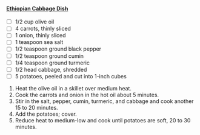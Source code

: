 #### [Ethiopian Cabbage Dish](https://www.allrecipes.com/recipe/152937/ethiopian-cabbage-dish/)

- [ ] 1/2 cup olive oil
- [ ] 4 carrots, thinly sliced
- [ ] 1 onion, thinly sliced
- [ ] 1 teaspoon sea salt
- [ ] 1/2 teaspoon ground black pepper
- [ ] 1/2 teaspoon ground cumin
- [ ] 1/4 teaspoon ground turmeric
- [ ] 1/2 head cabbage, shredded
- [ ] 5 potatoes, peeled and cut into 1-inch cubes

1. Heat the olive oil in a skillet over medium heat.
2. Cook the carrots and onion in the hot oil about 5 minutes.
3. Stir in the salt, pepper, cumin, turmeric, and cabbage and cook another 15 to 20 minutes.
4. Add the potatoes; cover.
5. Reduce heat to medium-low and cook until potatoes are soft, 20 to 30 minutes.